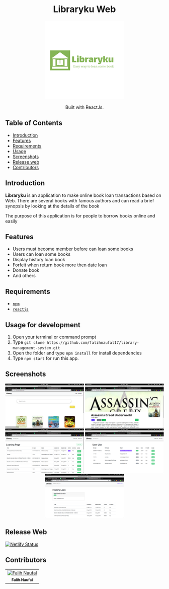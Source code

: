 <h1 align="center">Libraryku Web</h1>
<p align="center">
  <img width="250" src="./src/assets/logo/logo.png"/>
</p>
<p align="center">
  Built with ReactJs.
</p>

## Table of Contents

- [Introduction](#introduction)
- [Features](#features)
- [Requirements](#requirements)
- [Usage](#usage-for-development)
- [Screenshots](#screenshots)
- [Release web](#release-apk)
- [Contributors](#contributors)

## Introduction
<b>Libraryku</b> is an application to make online book loan transactions based on Web. There are several books with famous authors and can read a brief synopsis by looking at the details of the book

The purpose of this application is for people to borrow books online and easily

## Features
* Users must become member before can loan some books
* Users can loan some books
* Display history loan book
* Forfeit when return book more then date loan
* Donate book
* And others

## Requirements
* [`npm`](https://www.npmjs.com/get-npm)
* [`reactjs`](https://reactjs.org/docs/getting-started.html)

## Usage for development
1. Open your terminal or command prompt
2. Type `git clone https://github.com/falihnaufal17/library-management-system.git`
3. Open the folder and type `npm install` for install dependencies
4. Type `npm start` for run this app.

## Screenshots
<div align="center">
    <img width="250" src="./src/assets/Screenshot from 2019-08-31 08-39-46.png">
    <img width="250" src="./src/assets/Screenshot from 2019-08-31 08-41-08.png">
    <img width="250" src="./src/assets/Screenshot from 2019-08-31 08-42-05.png">
    <img width="250" src="./src/assets/Screenshot from 2019-08-31 08-43-52.png">
    <img width="250" src="./src/assets/Screenshot from 2019-08-31 08-44-19.png">
</div>

## Release Web
[![Netlify Status](https://api.netlify.com/api/v1/badges/85e33a03-d82a-4947-8b71-f38561c69149/deploy-status)](https://app.netlify.com/sites/libraryku/deploys)

## Contributors
<center>
  <table>
    <tr>
      <td align="center">
        <a href="https://github.com/andreferi3">
          <img width="100" src="https://avatars0.githubusercontent.com/u/35053882?s=400&u=bcaa1ec9f86edef98c566d22ee66b660fd6d6323&v=4" alt="Falih Naufal"><br/>
          <sub><b>Falih Naufal</b></sub>
        </a>
      </td>
    </tr>
  </table>
</center>
